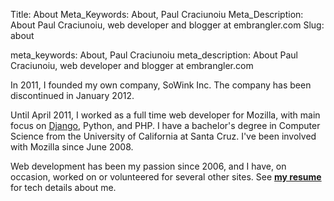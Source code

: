 Title: About
Meta_Keywords: About, Paul Craciunoiu
Meta_Description: About Paul Craciunoiu, web developer and blogger at embrangler.com
Slug: about

meta_keywords: About, Paul Craciunoiu
meta_description: About Paul Craciunoiu, web developer and blogger at embrangler.com

In 2011, I founded my own company, SoWink Inc. The company has been discontinued in January 2012.

Until April 2011, I worked as a full time web developer for Mozilla, with main focus on [Django](http://www.djangoproject.com/), Python, and PHP. I have a bachelor's degree in Computer Science from the University of California at Santa Cruz. I've been involved with Mozilla since June 2008.

Web development has been my passion since 2006, and I have, on occasion, worked on or volunteered for several other sites. See __[my resume](/cv)__ for tech details about me.
